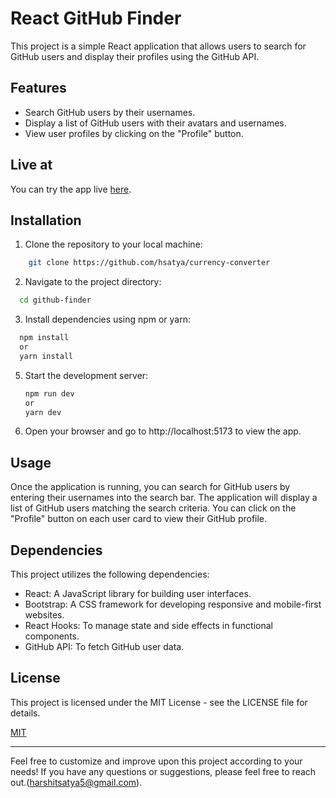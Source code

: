 # React GitHub Finder

This project is a simple React application that allows users to search for GitHub users and display their profiles using the GitHub API.

## Features

- Search GitHub users by their usernames.
- Display a list of GitHub users with their avatars and usernames.
- View user profiles by clicking on the "Profile" button.

## Live at

You can try the app live [here](https://currency-converter-hs-v1.netlify.app/).

## Installation

1. Clone the repository to your local machine:

```bash
    git clone https://github.com/hsatya/currency-converter
```

2. Navigate to the project directory:

```bash
  cd github-finder
```

3. Install dependencies using npm or yarn:

```bash
  npm install
  or
  yarn install
```

5. Start the development server:

   ```bash
   npm run dev
   or
   yarn dev

   ```

6. Open your browser and go to http://localhost:5173 to view the app.

## Usage

Once the application is running, you can search for GitHub users by entering their usernames into the search bar. The application will display a list of GitHub users matching the search criteria. You can click on the "Profile" button on each user card to view their GitHub profile.

## Dependencies

This project utilizes the following dependencies:

- React: A JavaScript library for building user interfaces.
- Bootstrap: A CSS framework for developing responsive and mobile-first websites.
- React Hooks: To manage state and side effects in functional components.
- GitHub API: To fetch GitHub user data.

## License

This project is licensed under the MIT License - see the LICENSE file for details.

[MIT](https://choosealicense.com/licenses/mit/)

---

Feel free to customize and improve upon this project according to your needs! If you have any questions or suggestions, please feel free to reach out.(harshitsatya5@gmail.com).
